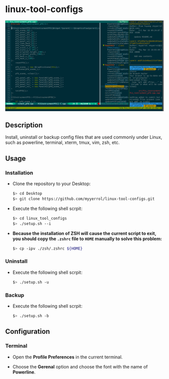 # linux-tool-configs

![](.images/screenshot.png)

## Description

Install, uninstall or backup config files that are used commonly under Linux, such as powerline, terminal, xterm, tmux, vim, zsh, etc.

## Usage

### Installation

- Clone the repository to your Desktop:

  ```bash
  $> cd Desktop
  $> git clone https://github.com/myyerrol/linux-tool-configs.git
  ```

- Execute the following shell scrpit:

  ```bash
  $> cd linux_tool_configs
  $> ./setup.sh --i
  ```

- **Because the installation of ZSH will cause the current script to exit, you should copy the `.zshrc` file to `HOME` manually to solve this problem:**

  ```bash
  $> cp -ipv ./zsh/.zshrc ${HOME}
  ```

### Uninstall

- Execute the following shell scrpit:

  ```bash
  $> ./setup.sh -u
  ```

### Backup

- Execute the following shell scrpit:

  ```bash
  $> ./setup.sh -b
  ```

## Configuration

### Terminal

- Open the **Profile Preferences** in the current terminal.

- Choose the **Gerenal** option and choose the font with the name of **Powerline**.
